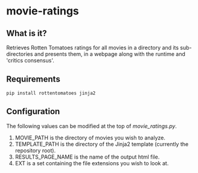 movie-ratings
=============

## What is it?

Retrieves Rotten Tomatoes ratings for all movies in a directory and its sub-directories and presents them, in a webpage along with the runtime and 'critics consensus'.

## Requirements

`pip install rottentomatoes jinja2`

## Configuration

The following values can be modified at the top of *movie_ratings.py*.
1. MOVIE_PATH is the directory of movies you wish to analyze.
2. TEMPLATE_PATH is the directory of the Jinja2 template (currently the repository root).
3. RESULTS_PAGE_NAME is the name of the output html file.
4. EXT is a set containing the file extensions you wish to look at.
